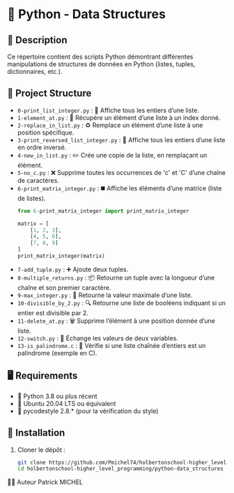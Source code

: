 # 🐍 Python - Data Structures

## 📄 Description
Ce répertoire contient des scripts Python démontrant différentes manipulations de structures de données en Python (listes, tuples, dictionnaires, etc.).

## 📂 Project Structure
- `0-print_list_integer.py` : 📝 Affiche tous les entiers d’une liste.
- `1-element_at.py` : 🔎 Récupère un élément d’une liste à un index donné.
- `2-replace_in_list.py` : ♻️ Remplace un élément d’une liste à une position spécifique.
- `3-print_reversed_list_integer.py` : 🔄 Affiche tous les entiers d’une liste en ordre inversé.
- `4-new_in_list.py` : ✏️ Crée une copie de la liste, en remplaçant un élément.
- `5-no_c.py` : ❌ Supprime toutes les occurrences de 'c' et 'C' d’une chaîne de caractères.
- `6-print_matrix_integer.py` : ◼️ Affiche les éléments d’une matrice (liste de listes).
  ```python
  from 6-print_matrix_integer import print_matrix_integer

  matrix = [
      [1, 2, 3],
      [4, 5, 6],
      [7, 8, 9]
  ]
  print_matrix_integer(matrix)
  ```
- `7-add_tuple.py` : ➕ Ajoute deux tuples.
- `8-multiple_returns.py` : 📦 Retourne un tuple avec la longueur d’une chaîne et son premier caractère.
- `9-max_integer.py` : 🚀 Retourne la valeur maximale d’une liste.
- `10-divisible_by_2.py` : 🔍 Retourne une liste de booléens indiquant si un entier est divisible par 2.
- `11-delete_at.py` : 🗑️ Supprime l’élément à une position donnée d’une liste.
- `12-switch.py` : 🔀 Échange les valeurs de deux variables.
- `13-is_palindrome.c` : 🏁 Vérifie si une liste chaînée d’entiers est un palindrome (exemple en C).

## 🖥️ Requirements
- 🐍 Python 3.8 ou plus récent  
- 🐧 Ubuntu 20.04 LTS ou équivalent  
- 🧹 pycodestyle 2.8.* (pour la vérification du style)

## 💾 Installation
1. Cloner le dépôt :
   ```bash
   git clone https://github.com/Pmichel74/holbertonschool-higher_level_programming.git
   cd holbertonschool-higher_level_programming/python-data_structures

👨‍💻 Auteur
Patrick MICHEL
